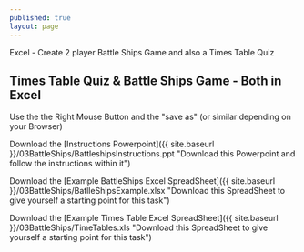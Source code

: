 ```yaml
---
published: true
layout: page
---
```

Excel - Create 2 player Battle Ships Game and also a Times Table Quiz

## Times Table Quiz & Battle Ships Game - Both in Excel


Use the the Right Mouse Button and the "save as" (or similar depending on your Browser)

Download the [Instructions Powerpoint]({{ site.baseurl }}/03BattleShips/BattleshipsInstructions.ppt "Download this Powerpoint and follow the instructions within it")

Download the [Example BattleShips Excel SpreadSheet]({{ site.baseurl }}/03BattleShips/BatlleShipsExample.xlsx "Download this SpreadSheet to give yourself a starting point for this task")

Download the [Example Times Table Excel SpreadSheet]({{ site.baseurl }}/03BattleShips/TimeTables.xls "Download this SpreadSheet to give yourself a starting point for this task")


